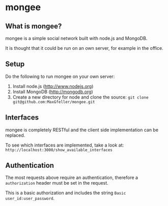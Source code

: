 mongee
======

## What is mongee?

mongee is a simple social network built with node.js and
MongoDB. 

It is thought that it could be run on an own server, for 
example in the office.

## Setup

Do the following to run mongee on your own server:

1. Install node.js (http://www.nodejs.org)
2. Install MongoDB (http://mongodb.org)
3. Create a new directory for node and clone the source: 
   `git clone git@github.com:MaxGfeller/mongee.git`

## Interfaces

mongee is completely RESTful and the client side implementation 
can be replaced. 

To see which interfaces are implemented, take a look at:
`http://localhost:3000/show_available_interfaces`

## Authentication

The most requests above require an authentication, therefore a 
`authorization` header must be set in the request. 

This is a basic authorization and includes the string 
`Basic user_id:user_password`.

